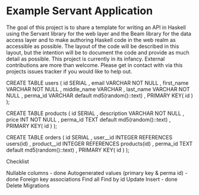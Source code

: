 # Example Servant Application

The goal of this project is to share a template for writing an API in Haskell using the Servant library for the web layer and the Beam library for the data access layer and to make authoring Haskell code in the web realm as accessible as possible. The layout of the code will be described in this layout, but the intention will be to document the code and provide as much detail as possible. This project is currently in its infancy. External contributions are more than welcome. Please get in contact with via this projects issues tracker if you would like to help out.

CREATE TABLE users (
    id SERIAL
  , email VARCHAR NOT NULL
  , first_name VARCHAR NOT NULL
  , middle_name VARCHAR
  , last_name VARCHAR NOT NULL
  , perma_id VARCHAR default md5(random()::text)
  , PRIMARY KEY( id )
);

CREATE TABLE products (
    id SERIAL
  , description VARCHAR NOT NULL
  , price INT NOT NULL
  , perma_id TEXT default md5(random()::text)
  , PRIMARY KEY( id )
);

CREATE TABLE orders (
    id SERIAL
  , user__id INTEGER REFERENCES users(id)
  , product__id INTEGER REFERENCES products(id)
  , perma_id TEXT default md5(random()::text)
  , PRIMARY KEY( id )
);

Checklist

Nullable columns - done
Autogenerated values (primary key & perma id) - done
Foreign key associations
Find all
Find by id
Update
Insert - done
Delete
Migrations
